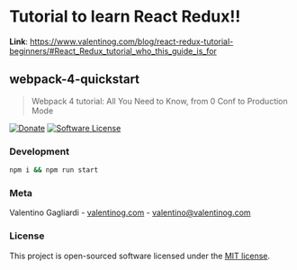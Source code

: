# Tutorial to learn React Redux!!
**Link**: https://www.valentinog.com/blog/react-redux-tutorial-beginners/#React_Redux_tutorial_who_this_guide_is_for


## webpack-4-quickstart
> Webpack 4 tutorial: All You Need to Know, from 0 Conf to Production Mode

[![Donate](https://img.shields.io/badge/donate-patreon-orange.svg)](https://www.patreon.com/valentinogagliardi)
[![Software License](https://img.shields.io/badge/license-MIT-brightgreen.svg?style=flat)](LICENSE)

### Development

```bash
npm i && npm run start
```

### Meta

Valentino Gagliardi - [valentinog.com](https://www.valentinog.com) - valentino@valentinog.com

### License

This project is open-sourced software licensed under the [MIT license](http://opensource.org/licenses/MIT).
